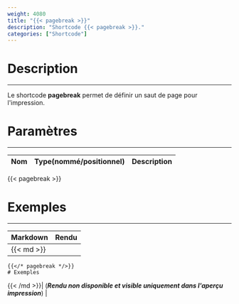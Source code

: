 ```yaml
---
weight: 4080
title: "{{< pagebreak >}}"
description: "Shortcode {{< pagebreak >}}."
categories: ["Shortcode"]
---
```


# Description
---

Le shortcode **pagebreak** permet de définir un saut de page pour l'impression.

# Paramètres
---

| Nom | Type(nommé/positionnel) | Description |
| --- | ----------------------- | ----------- |

{{< pagebreak >}}
# Exemples
---

| Markdown | Rendu |
| -------- | ----- |
|{{< md >}}
```
{{</* pagebreak */>}}
# Exemples
```
{{< /md >}}| (***Rendu non disponible et visible uniquement dans l'aperçu impression***) |
